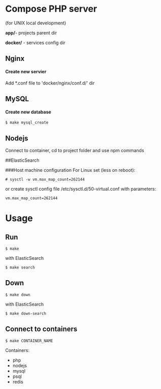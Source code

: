 # Compose PHP server 
(for UNIX local development)

**app/**- projects parent dir

**docker/** - services config dir

## Nginx

#### Create new servier
Add *.conf file to 'docker/nginx/conf.d/' dir

## MySQL

#### Create new database
    
    $ make mysql_create

## Nodejs

Connect to container, cd to project folder and use npm commands

##ElasticSearch

###Host machine configuration
For Linux set (less on reboot):
    
    # sysctl -w vm.max_map_count=262144

or create sysctl config file /etc/sysctl.d/50-virtual.conf with parameters:

    vm.max_map_count=262144

# Usage

## Run

    $ make

with ElasticSearch

    $ make search

## Down

    $ make down

with ElasticSearch

    $ make down-search

## Connect to containers
    
    $ make CONTAINER_NAME


Containers:

- php
- nodejs
- mysql
- psql
- redis

